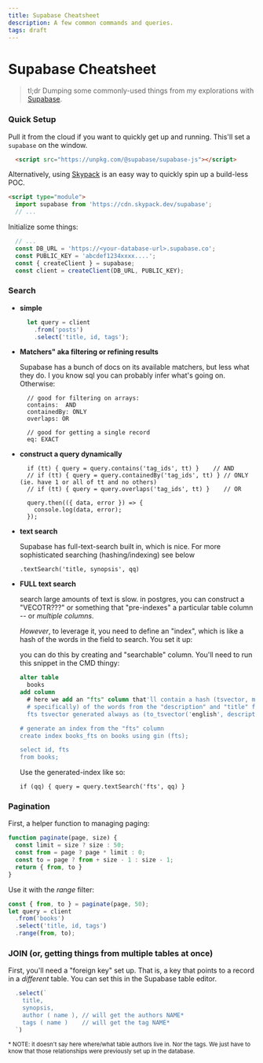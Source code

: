 ```yaml
---
title: Supabase Cheatsheet
description: A few common commands and queries.
tags: draft
---
```


# Supabase Cheatsheet

> tl;dr Dumping some commonly-used things from my explorations with [Supabase](https://supabase.com/).

### Quick Setup

Pull it from the cloud if you want to quickly get up and running. This'll set a `supabase` on the window.

```html
  <script src="https://unpkg.com/@supabase/supabase-js"></script>
```

Alternatively, using [Skypack](https://www.skypack.dev/) is an easy way to quickly spin up a build-less POC.

```html
<script type="module">
  import supabase from 'https://cdn.skypack.dev/supabase';
  // ...
```

Initialize some things:

```js
  // ...
  const DB_URL = 'https://<your-database-url>.supabase.co';
  const PUBLIC_KEY = 'abcdef1234xxxx....';
  const { createClient } = supabase;
  const client = createClient(DB_URL, PUBLIC_KEY);
```

### Search

* **simple**

  ```js
    let query = client
      .from('posts')
      .select('title, id, tags');
  ```

* **Matchers" aka filtering or refining results**

  Supabase has a bunch of docs on its available matchers, but less what they do. I you know sql you can probably infer what's going on. Otherwise:

        // good for filtering on arrays:
        contains:  AND
        containedBy: ONLY
        overlaps: OR

        // good for getting a single record
        eq: EXACT

* **construct a query dynamically**
  ```
    if (tt) { query = query.contains('tag_ids', tt) }    // AND
    // if (tt) { query = query.containedBy('tag_ids', tt) } // ONLY (ie. have 1 or all of tt and no others)
    // if (tt) { query = query.overlaps('tag_ids', tt) }    // OR

    query.then(({ data, error }) => {
      console.log(data, error);
    });
  ```

* **text search**

  Supabase has full-text-search built in, which is nice. For more sophisticated searching (hashing/indexing) see below
  ```
  .textSearch('title, synopsis', qq)
  ```

* **FULL text search**

  search large amounts of text is slow.  in postgres, you can construct a "VECOTR???" or something that "pre-indexes" a particular table column -- or _multiple columns_.

  _However_, to leverage it, you need to define an "index", which is like a hash of the words in the field to search. You set it up:

  you can do this by creating and "searchable" column.  You'll need to run this snippet in the CMD thingy:

  ```sql
  alter table
    books
  add column
    # here we add an "fts" column that'll contain a hash (tsvector, more
    # specifically) of the words from the "description" and "title" fields
    fts tsvector generated always as (to_tsvector('english', description || ' ' || title)) stored;

  # generate an index from the "fts" column
  create index books_fts on books using gin (fts);

  select id, fts
  from books;
  ```

  Use the generated-index like so:

  ```
  if (qq) { query = query.textSearch('fts', qq) }
  ```


### Pagination

First, a helper function to managing paging:

```js
function paginate(page, size) {
  const limit = size ? size : 50;
  const from = page ? page * limit : 0;
  const to = page ? from + size - 1 : size - 1;
  return { from, to }
}
```

Use it with the _range_ filter:

```js
const { from, to } = paginate(page, 50);
let query = client
  .from('books')
  .select('title, id, tags')
  .range(from, to);
```

### JOIN (or, getting things from multiple tables at once)

First, you'll need a "foreign key" set up.  That is, a key that points to a record in a _different_ table.  You can set this in the Supabase table editor.

```js
  .select(`
    title,
    synopsis,
    author ( name ), // will get the authors NAME*
    tags ( name )    // will get the tag NAME*
  `)
```

<sup>* NOTE: it doesn't say here where/what table authors live in. Nor the tags. We just have to know that those relationships were previously set up in the database.</sup>
